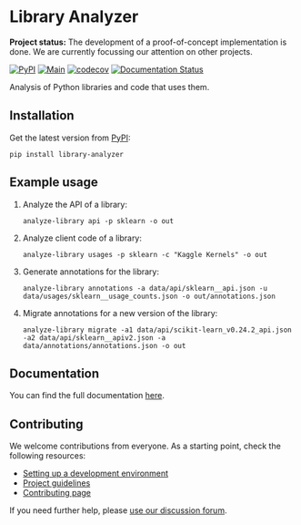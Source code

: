 # Library Analyzer

**Project status:** The development of a proof-of-concept implementation is done. We are currently focussing our attention on other projects.

[![PyPI](https://img.shields.io/pypi/v/library-analyzer)](https://pypi.org/project/library-analyzer)
[![Main](https://github.com/Safe-DS/Library-Analyzer/actions/workflows/main.yml/badge.svg)](https://github.com/Safe-DS/Library-Analyzer/actions/workflows/main.yml)
[![codecov](https://codecov.io/gh/Safe-DS/Library-Analyzer/branch/main/graph/badge.svg?token=UyCUY59HKM)](https://codecov.io/gh/Safe-DS/Library-Analyzer)
[![Documentation Status](https://readthedocs.org/projects/library-analyzer/badge/?version=stable)](https://library-analyzer.safeds.com)

Analysis of Python libraries and code that uses them.

## Installation

Get the latest version from [PyPI](https://pypi.org/project/library-analyzer):

```shell
pip install library-analyzer
```

## Example usage

1. Analyze the API of a library:
    ```shell
    analyze-library api -p sklearn -o out
    ```
2. Analyze client code of a library:
    ```shell
    analyze-library usages -p sklearn -c "Kaggle Kernels" -o out
    ```
3. Generate annotations for the library:
    ```shell
    analyze-library annotations -a data/api/sklearn__api.json -u data/usages/sklearn__usage_counts.json -o out/annotations.json
    ```
4. Migrate annotations for a new version of the library:
    ```shell
    analyze-library migrate -a1 data/api/scikit-learn_v0.24.2_api.json -a2 data/api/sklearn__apiv2.json -a data/annotations/annotations.json -o out
    ```

## Documentation

You can find the full documentation [here](https://library-analyzer.safeds.com).

## Contributing

We welcome contributions from everyone. As a starting point, check the following resources:

* [Setting up a development environment](https://library-analyzer.safeds.com/en/latest/development/environment/)
* [Project guidelines](https://library-analyzer.safeds.com/en/latest/development/project_guidelines/)
* [Contributing page](https://github.com/Safe-DS/Library-Analyzer/contribute)

If you need further help, please [use our discussion forum][forum].

[forum]: https://github.com/orgs/Safe-DS/discussions

